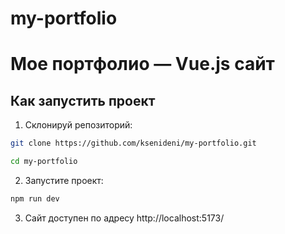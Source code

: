# my-portfolio

# Мое портфолио — Vue.js сайт

## Как запустить проект

1. Склонируй репозиторий:


```bash
git clone https://github.com/ksenideni/my-portfolio.git

cd my-portfolio
```

2. Запустите проект:

```bash
npm run dev
```

3. Сайт доступен по адресу http://localhost:5173/
